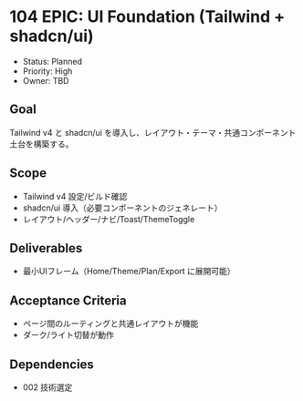 # 104 EPIC: UI Foundation (Tailwind + shadcn/ui)

- Status: Planned
- Priority: High
- Owner: TBD

## Goal
Tailwind v4 と shadcn/ui を導入し、レイアウト・テーマ・共通コンポーネント土台を構築する。

## Scope
- Tailwind v4 設定/ビルド確認
- shadcn/ui 導入（必要コンポーネントのジェネレート）
- レイアウト/ヘッダー/ナビ/Toast/ThemeToggle

## Deliverables
- 最小UIフレーム（Home/Theme/Plan/Export に展開可能）

## Acceptance Criteria
- ページ間のルーティングと共通レイアウトが機能
- ダーク/ライト切替が動作

## Dependencies
- 002 技術選定

